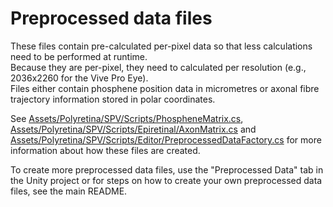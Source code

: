 # Preprocessed data files

These files contain pre-calculated per-pixel data so that less calculations need to be performed at runtime.  
Because they are per-pixel, they need to calculated per resolution (e.g., 2036x2260 for the Vive Pro Eye).  
Files either contain phosphene position data in micrometres or axonal fibre trajectory information stored in polar coordinates.  

See [Assets/Polyretina/SPV/Scripts/PhospheneMatrix.cs](https://github.com/lne-lab/polyretina_vr/blob/master/Assets/Polyretina/SPV/Scripts/PhospheneMatrix.cs), [Assets/Polyretina/SPV/Scripts/Epiretinal/AxonMatrix.cs](https://github.com/lne-lab/polyretina_vr/blob/master/Assets/Polyretina/SPV/Scripts/Epiretinal/AxonMatrix.cs) and [Assets/Polyretina/SPV/Scripts/Editor/PreprocessedDataFactory.cs](https://github.com/lne-lab/polyretina_vr/blob/master/Assets/Polyretina/SPV/Scripts/Editor/PreprocessedDataFactory.cs) for more information about how these files are created.

To create more preprocessed data files, use the "Preprocessed Data" tab in the Unity project or for steps on how to create your own preprocessed data files, see the main README.
